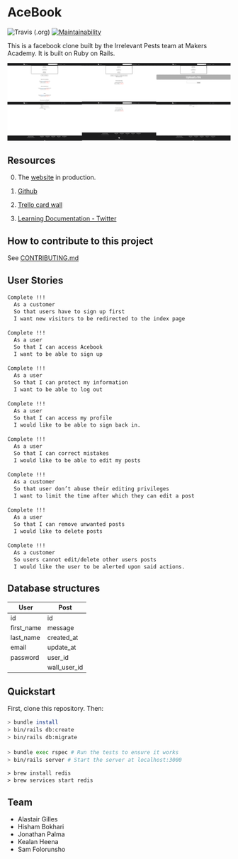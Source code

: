 # AceBook

![Travis (.org)](https://img.shields.io/travis/ffgi-es/acebook_irrelevant_pests) [![Maintainability](https://api.codeclimate.com/v1/badges/fedeff5e44a0253532dd/maintainability)](https://codeclimate.com/github/ffgi-es/acebook_irrelevant_pests/maintainability)

This is a facebook clone built by the Irrelevant Pests team at Makers Academy. It is built on Ruby on Rails.

<img src="img/acebook-collage.png"/>

## Resources

0. The [website](https://acebook-irrelevant-pests.herokuapp.com) in production.

1. [Github](https://github.com/ffgi-es/acebook_irrelevant_pests)

2. [Trello card wall](https://trello.com/b/r1vhlHeb/acebook-irrelevant-pests)

3. [Learning Documentation - Twitter](https://twitter.com/irrelevantpests)

## How to contribute to this project
See [CONTRIBUTING.md](CONTRIBUTING.md)

## User Stories

```
Complete !!!
  As a customer
  So that users have to sign up first
  I want new visitors to be redirected to the index page
  
Complete !!!
  As a user
  So that I can access Acebook
  I want to be able to sign up
  
Complete !!!
  As a user
  So that I can protect my information
  I want to be able to log out

Complete !!!
  As a user
  So that I can access my profile
  I would like to be able to sign back in.

Complete !!!
  As a user
  So that I can correct mistakes
  I would like to be able to edit my posts
  
Complete !!!
  As a customer
  So that user don’t abuse their editing privileges
  I want to limit the time after which they can edit a post
  
Complete !!!
  As a user
  So that I can remove unwanted posts
  I would like to delete posts

Complete !!!
  As a customer
  So users cannot edit/delete other users posts
  I would like the user to be alerted upon said actions.

```

## Database structures 

| User       | Post         |
|------------|--------------|
| id         | id           |
| first_name | message      |
| last_name  | created_at   |
| email      | update_at    |
| password   | user_id      |
|            | wall_user_id |

## Quickstart

First, clone this repository. Then:

```bash
> bundle install
> bin/rails db:create
> bin/rails db:migrate

> bundle exec rspec # Run the tests to ensure it works
> bin/rails server # Start the server at localhost:3000
```

```
> brew install redis
> brew services start redis
```

## Team

- Alastair Gilles
- Hisham Bokhari
- Jonathan Palma
- Kealan Heena
- Sam Folorunsho
